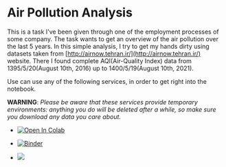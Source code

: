 # Air Pollution Analysis

This is a task I've been given through one of the employment processes of some company. The task wants to get an overview of the air pollution over the last 5 years. In this simple analysis, I try to get my hands dirty using datasets taken from [http://airnow.tehran.ir/](http://airnow.tehran.ir/) website. There I found complete AQI(Air-Quality Index) data from 1395/5/20(August 10th, 2016) up to 1400/5/19(August 10th, 2021). 

Use can use any of the following services, in order to get right into the notebook.

**WARNING**: _Please be aware that these services provide temporary environments: anything you do will be deleted after a while, so make sure you download any data you care about._

* <a href="https://colab.research.google.com/github/couzhei/air-pollution-analysis/blob/master/" target="_parent"><img src="https://colab.research.google.com/assets/colab-badge.svg" alt="Open In Colab"/></a>

* [![Binder](https://mybinder.org/badge_logo.svg)](https://mybinder.org/v2/gh/couzhei/air-pollution-analysis/HEAD)

* <a href="https://www.kaggle.com/ashkanranjbar/tehran-air-pollution-analysis"><img src="https://kaggle.com/static/images/open-in-kaggle.svg"></a>
